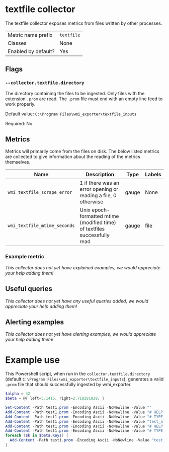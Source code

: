 # textfile collector

The textfile collector exposes metrics from files written by other processes.

|||
-|-
Metric name prefix  | `textfile`
Classes             | None
Enabled by default? | Yes

## Flags

### `--collector.textfile.directory`

The directory containing the files to be ingested. Only files with the extension `.prom` are read. The `.prom` file must end with an empty line feed to work properly.

Default value: `C:\Program Files\wmi_exporter\textfile_inputs`

Required: No

## Metrics

Metrics will primarily come from the files on disk. The below listed metrics
are collected to give information about the reading of the metrics themselves.

Name | Description | Type | Labels
-----|-------------|------|-------
`wmi_textfile_scrape_error` | 1 if there was an error opening or reading a file, 0 otherwise | gauge | None
`wmi_textfile_mtime_seconds` | Unix epoch-formatted mtime (modified time) of textfiles successfully read | gauge | file

### Example metric
_This collector does not yet have explained examples, we would appreciate your help adding them!_

## Useful queries
_This collector does not yet have any useful queries added, we would appreciate your help adding them!_

## Alerting examples
_This collector does not yet have alerting examples, we would appreciate your help adding them!_

# Example use
This Powershell script, when run in the `collector.textfile.directory` (default `C:\Program Files\wmi_exporter\textfile_inputs`), generates a valid `.prom` file that should successfully ingested by wmi_exporter.

```Powershell
$alpha = 42
$beta = @{ left=3.1415; right=2.718281828; }

Set-Content -Path test1.prom -Encoding Ascii -NoNewline -Value ""
Add-Content -Path test1.prom -Encoding Ascii -NoNewline -Value "# HELP test_alpha_total Some random metric.`n"
Add-Content -Path test1.prom -Encoding Ascii -NoNewline -Value "# TYPE test_alpha_total counter`n"
Add-Content -Path test1.prom -Encoding Ascii -NoNewline -Value "test_alpha_total ${alpha}`n"
Add-Content -Path test1.prom -Encoding Ascii -NoNewline -Value "# HELP test_beta_bytes Some other metric.`n"
Add-Content -Path test1.prom -Encoding Ascii -NoNewline -Value "# TYPE test_beta_bytes gauge`n"
foreach ($k in $beta.Keys) {
  Add-Content -Path test1.prom -Encoding Ascii -NoNewline -Value "test_beta_bytes{spin=""${k}""} $( $beta[$k] )`n"
}
```
